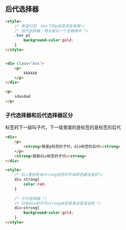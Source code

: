 ## 后代选择器

```html
<style>
	/* 希望只把  box下的p标签改变背景*/
    /* 后代选择器：特点是以一个空格隔开 */
    .box p{
        background-color:gold;
    }
</style>


<div class="box">
    <p>
        kkkkkk
    </p>
</div>

<p>
    sdasdad
</p>
```

### 子代选择器和后代选择器区分

标签的下一级叫<font>子代</font>，下一级里面的是标签的是标签的<font>后代</font>

```html
<div>
    <p>
        <strong>我是p标签的子代，div标签的后代</strong>
    </p>
    <strong>我是div标签的子代</strong>
</div>

<style>
    /* div里的所有strong标签的字体颜色都会变红*/
    div strong{
        color:red;
    }
    
    /* 子代选择器 */
    /* 只有div的子代strong标签背景会变成金色 */
    div>strong{
        background-color:gold;
    }
</style>



```

